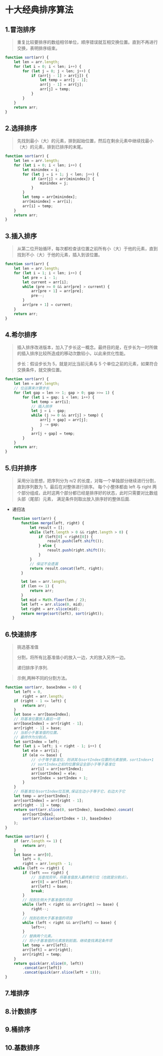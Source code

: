 # 十大经典排序算法

## 1.冒泡排序

> 重复比较要排序的数组相邻单位，顺序错误就互相交换位置。直到不再进行交换，表明排序结束。

```javascript
function sort(arr) {
    let len = arr.length;
    for (let i = 0; i < len; i++) {
        for (let j = 0; j < len; j++) {
            if (arr[j - 1] > arr[j]) {
                let temp = arr[j - 1];
                arr[j - 1] = arr[j];
                arr[j] = temp;
            }
        }
    }
    return arr;
}
```

## 2.选择排序

> 先找到最小（大）的元素，排到起始位置，然后在剩余元素中继续找最小（大）的元素，排到已排序的末尾。

```javascript
function sort(arr) {
    let len = arr.length;
    for (let i = 0; i < len; i++) {
        let minindex = i;
        for (let j = i + 1; j < len; j++) {
            if (arr[j] < arr[minindex]) {
                minindex = j;
            }
        }
        let temp = arr[minindex];
        arr[minindex] = arr[i];
        arr[i] = temp;
    }
    return arr;
}
```

## 3.插入排序

> 从第二位开始循环，每次都检查该位置之前所有小（大）于他的元素，直到找到不小（大）于他的元素，插入到该位置。

```javascript
function sort(arr) {
    let len = arr.length;
    for (let i = 1; i < len; i++) {
        let pre = i - 1;
        let current = arr[i];
        while (pre >= 0 && arr[pre] > current) {
            arr[pre + 1] = arr[pre];
            pre--;
        }
        arr[pre + 1] = current;
    }
    return arr;
}
```

## 4.希尔排序

> 插入排序改进版本，加入了步长这一概念。最终目的是，在步长为一时所做的插入排序比较所造成的移动次数较小，以此来优化性能。
>
> 步长：假设步长为 5，就是对比当前元素与 5 个单位之前的元素，如果符合交换条件，就交换位置。

```javascript
function sort(arr) {
    let len = arr.length;
    // 位运算来计算步长
    for (let gap = len >> 1; gap > 0; gap >>= 1) {
        for (let i = gap; i < len; i++) {
            let temp = arr[i];
            // 插入排序
            let j = i - gap;
            while (j >= 0 && arr[j] > temp) {
                arr[j + gap] = arr[j];
                j -= gap;
            }
            arr[j + gap] = temp;
        }
    }
    return arr;
}
```

## 5.归并排序

> 采用分治思想，把序列分为 n/2 的长度，对每一个单独部分继续进行分割，直到序列数为 1，最后在对整体进行排序。
> 每个小整体都由 left 与 right 两个部分组成，此时这两个部分都已经是排序好的状态，此时只需要对比数组头部（尾部）元素，
> 满足条件则取出放入排序好的整体后面.

-   递归法

    ```javascript
    function sort(arr) {
        function merge(left, right) {
            let result = [];
            while (left.length > 0 && right.length > 0) {
                if (left[0] < right[0]) {
                    result.push(left.shift());
                } else {
                    result.push(right.shift());
                }
            }
            // 保证不会遗漏
            return result.concat(left, right);
        }

        let len = arr.length;
        if (len <= 1) {
            return arr;
        }
        let mid = Math.floor(len / 2);
        let left = arr.slice(0, mid);
        let right = arr.slice(mid);
        return merge(sort(left), sort(right));
    }
    ```

## 6.快速排序

> 挑选基准值
>
> 分割，将所有比基准值小的放入一边，大的放入另外一边。
>
> 递归排序子序列.

> 示例,两种不同的分割方法。

```javascript
function sort(arr, baseIndex = 0) {
    let left = 0,
        right = arr.length;
    if (right - 1 <= left) {
        return arr;
    }
    let base = arr[baseIndex];
    // 将基准位置放入最后一项
    arr[baseIndex] = arr[right - 1];
    arr[right - 1] = base;
    // 当前小于基准值的位置。
    // 最终作为分割点。
    let sortIndex = left;
    for (let i = left; i < right - 1; i++) {
        let ele = arr[i];
        if (ele <= base) {
            // 小于等于基准位，则讲其与sortIndex位置的元素替换，sortIndex+1
            // sortIndex之前的位置保证全部小于等于基准位
            arr[i] = arr[sortIndex];
            arr[sortIndex] = ele;
            sortIndex = sortIndex + 1;
        }
    }
    // 将基准位与sortIndex位互换,保证左边小于等于它，右边大于它
    let temp = arr[sortIndex];
    arr[sortIndex] = arr[right - 1];
    arr[right - 1] = temp;
    return sort(arr.slice(0, sortIndex), baseIndex).concat(
        arr[sortIndex],
        sort(arr.slice(sortIndex + 1), baseIndex)
    );
}
```

```javascript
function sort(arr) {
    if (arr.length <= 1) {
        return arr;
    }
    let base = arr[0],
        left = 0,
        right = arr.length - 1;
    while (left <= right) {
        if (left === right) {
            // 当查找完毕，将基准值放入最终索引位（也就是分割点）。
            arr[0] = arr[left];
            arr[left] = base;
            break;
        }
        // 找到左侧大于基准值的项目
        while (left < right && arr[right] >= base) {
            right--;
        }
        // 找到右侧大于基准值的项目
        while (left < right && arr[left] <= base) {
            left++;
        }
        // 替换两个元素。
        // 将小于基准值的元素放到前面。继续查找满足条件项
        let temp = arr[left];
        arr[left] = arr[right];
        arr[right] = temp;
    }
    return quick(arr.slice(0, left))
        .concat(arr[left])
        .concat(quick(arr.slice(left + 1)));
}
```

## 7.堆排序

## 8.计数排序

## 9.桶排序

## 10.基数排序
